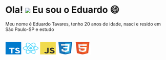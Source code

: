 # Ola! <img src="https://media.giphy.com/media/hvRJCLFzcasrR4ia7z/giphy.gif" width="30px"> Eu sou o Eduardo :smile:

Meu nome é Eduardo Tavares, tenho 20 anos de idade, nasci e resido em São Paulo-SP e estudo

<div style="display: inline_block"><br>
  <img align="center" alt="Ícone ReactJs" height="40" width="50" src="https://github.com/devicons/devicon/blob/master/icons/typescript/typescript-original.svg"/>  
  <img align="center" alt="Ícone ReactJs" height="40" width="50" src="https://github.com/devicons/devicon/blob/master/icons/react/react-original.svg"/>  
  <img align="center" alt="Ícone JS" height="40" width="50" src="https://github.com/devicons/devicon/blob/master/icons/javascript/javascript-original.svg"/>  
  <img align="center" alt="Ícone CSS" height="40" width="50" src="https://github.com/devicons/devicon/blob/master/icons/css3/css3-original.svg"/>  
  <img align="center" alt="Ícone HTML" height="40" width="50" src="https://github.com/devicons/devicon/blob/master/icons/html5/html5-original.svg"/>
</div>
<!--
**odudas/odudas** is a ✨ _special_ ✨ repository because its `README.md` (this file) appears on your GitHub profile.

Here are some ideas to get you started:

- 🔭 I’m currently working on ...
- 🌱 I’m currently learning ...
- 👯 I’m looking to collaborate on ...
- 🤔 I’m looking for help with ...
- 💬 Ask me about ...
- 📫 How to reach me: ...
- 😄 Pronouns: ...
- ⚡ Fun fact: ...
-->
